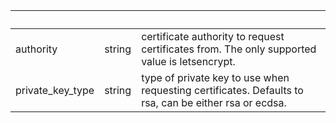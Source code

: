 <!-- Code generated for API Clients. DO NOT EDIT. -->

| &nbsp; | &nbsp; | &nbsp; |
|---|---|---|
| authority | string | certificate authority to request certificates from. The only supported value is letsencrypt. |
| private_key_type | string | type of private key to use when requesting certificates. Defaults to rsa, can be either rsa or ecdsa. |